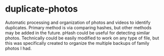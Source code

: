# duplicate-photos

Automatic processing and organization of photos and videos to identify duplicates. Primary method is via comparing hashes, but other methods may be added in the future. pHash could be useful for detecting similar photos. Technically could be easily modified to work on any type of file, but this was specifically created to organize the multiple backups of family photos I had.
